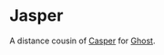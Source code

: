 # Jasper

A distance cousin of [Casper](https://github.com/TryGhost/Casper) for [Ghost](http://github.com/tryghost/ghost/).
